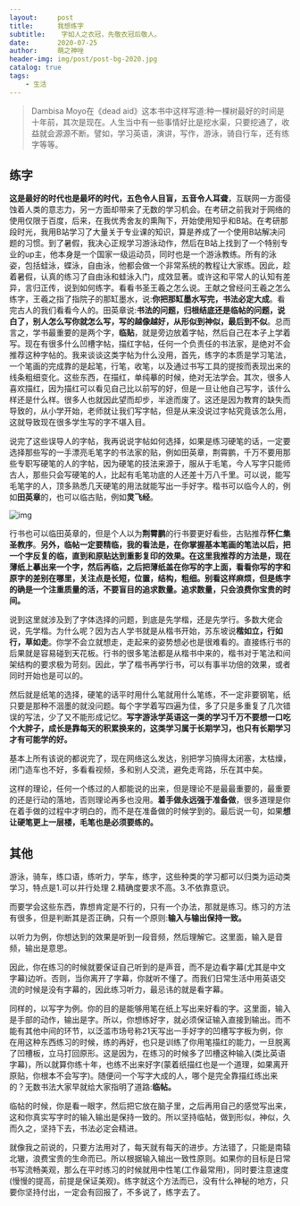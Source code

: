 ```yaml
---
layout:     post
title:      我想练字
subtitle:    字如人之衣冠，先敬衣冠后敬人。
date:       2020-07-25
author:     萌之神唑
header-img: img/post/post-bg-2020.jpg
catalog: true
tags:
    - 生活
---
```


> Dambisa Moyo在《dead aid》这本书中这样写道:种一棵树最好的时间是十年前，其次是现在。人生当中有一些事情好比是挖水渠，只要挖通了，收益就会源源不断。譬如，学习英语，演讲，写作，游泳，骑自行车，还有练字等等。

## 练字

**这是最好的时代也是最坏的时代，五色令人目盲，五音令人耳聋**，互联网一方面侵蚀着人类的意志力，另一方面却带来了无数的学习机会。在考研之前我对于网络的使用仅限于百度，后来，在我优秀舍友的熏陶下，开始使用知乎和B站。在考研那段时光，我用B站学习了大量关于专业课的知识，算是养成了一个使用B站解决问题的习惯。到了暑假，我决心正规学习游泳动作，然后在B站上找到了一个特别专业的up主，他本身是一个国家一级运动员，同时也是一个游泳教练。所有的泳姿，包括蛙泳，蝶泳，自由泳，他都会做一个非常系统的教程让大家练。因此，趁着暑假，认真的练习了自由泳和蛙泳入门，成效显著。或许这和平常人的认知有差异，言归正传，说到如何练字。看看书圣王羲之怎么说。王献之曾经问王羲之怎么练字，王羲之指了指院子的那缸墨水，说:**你把那缸墨水写完，书法必定大成**。看完古人的我们看看今人的。田英章说:**书法的问题，归根结底还是临帖的问题，说白了，别人怎么写你就怎么写，写的越像越好，从形似到神似，最后到不似**。总而言之，学书最重要的是两个字，**临贴**，就是旁边放着字帖，然后自己在本子上学着写。现在有很多什么凹槽字帖，描红字帖，任何一个负责任的书法家，是绝对不会推荐这种字帖的。我来谈谈这类字帖为什么没用，首先，练字的本质是学习笔法，一个笔画的完成靠的是起笔，行笔，收笔，以及通过书写工具的提按而表现出来的线条粗细变化。这些东西，在描红，单纯摹的时候，绝对无法学会。其次，很多人喜欢描红，因为描红可以看见自己比以前写的好，但是一旦让他自己写字，该什么样还是什么样。很多人也就因此望而却步，半途而废了。这还是因为教育的缺失而导致的，从小学开始，老师就让我们写字帖，但是从来没说过字帖究竟该怎么用，这就导致现在很多学生写的字不堪入目。

说完了这些误导人的字帖，我再说说字帖如何选择，如果是练习硬笔的话，一定要选择那些写的一手漂亮毛笔字的书法家的贴，例如田英章，荆霄鹏，千万不要用那些专职写硬笔的人的字帖，因为硬笔的技法来源于，服从于毛笔，今人写字只能师古人，那些只会写硬笔的人，比起有毛笔功底的人还差十万八千里。可以说，能写毛笔字的人，顶多熟悉几天硬笔的用法就能写出一手好字。楷书可以临今人的，例如**田英章**的，也可以临古贴，例如**灵飞经**。

![img](https://pic1.zhimg.com/50/v2-2a7273694b5ceff349374459ad74e139_hd.jpg?source=1940ef5c)

行书也可以临田英章的，但是个人以为**荆霄鹏**的行书要更好看些，古贴推荐**怀仁集圣教序**。**另外，临帖一定要精临，我的看法是，在你掌握基本笔画的笔法以后，把一个字反复的临，直到和原贴达到重影复印的效果。在这里我推荐的方法是，现在薄纸上摹出来一个字，然后再临，之后把薄纸盖在你写的字上面，看看你写的字和原字的差别在哪里，关注点是长短，位置，结构，粗细。别看这样麻烦，但是练字的确是一个注重质量的活，不要盲目的追求数量。追求数量，只会浪费你宝贵的时间。**

说到这里就涉及到了字体选择的问题，到底是先学楷，还是先学行。多数大佬会说，先学楷。为什么呢？因为古人学书就是从楷书开始，苏东坡说**楷如立，行如行，草如走**。你学不会立就想走，走起来的姿势想必也是很难看的。直接练行书的后果就是容易碰到天花板。行书的很多笔法都是从楷书中来的，楷书对于笔法和间架结构的要求极为苛刻。因此，学了楷书再学行书，可以有事半功倍的效果，或者同时开始也是可以的。

然后就是纸笔的选择，硬笔的话平时用什么笔就用什么笔练，不一定非要钢笔，纸只要是那种不洇墨的就没问题。每个字学着写四遍为佳，多了只是多重复了几次错误的写法，少了又不能形成记忆。**写字游泳学英语这一类的学习千万不要想一口吃个大胖子，成长是靠每天的积累换来的，这类学习属于长期学习，也只有长期学习才有可能学的好。**

基本上所有该说的都说完了，现在网络这么发达，别把学习搞得太闭塞，太枯燥，闭门造车也不好，多看看视频，多和别人交流，避免走弯路，乐在其中矣。

这样的理论，任何一个练过的人都能说的出来，但是理论不是最最重要的，最重要的还是行动的落地，否则理论再多也没用。**着手做永远强于准备做**，很多道理是你在着手做的过程中才明白的，而不是在准备做的时候学到的。最后说一句，如果**想让硬笔更上一层楼，毛笔也是必须要练的。**

## 其他

游泳，骑车，练口语，练听力，学车，练字，这些种类的学习都可以归类为运动类学习，特点是1.可以并行处理 2.精确度要求不高。3.不依靠意识。

而要学会这些东西，靠想肯定是不行的，只有一个办法，那就是练习。练习的方法有很多，但是判断其是否正确，只有一个原则:**输入与输出保持一致。**

以听力为例，你想达到的效果是听到一段音频，然后理解它。这里面，输入是音频，输出是意思。

因此，你在练习的时候就要保证自己听到的是声音，而不是边看字幕(尤其是中文字幕)边听。否则，当你离开了字幕，你就听不懂了。而我们日常生活中用英语交流的时候是没有字幕的，因此练习听力，最忌讳的就是看字幕。

同样的，以写字为例。你的目的是能够用笔在纸上写出来好看的字。这里面，输入是手部的动作，输出是字。所以，你想练好字，就必须保证输入直接到输出。而不能有其他中间的环节，以泛滥市场号称21天写出一手好字的凹槽写字板为例，你在用这种东西练习的时候，练的再好，也只是训练了你用笔描红的能力，一旦脱离了凹槽板，立马打回原形。这是因为，在练习的时候多了凹槽这种输入(类比英语字幕)，所以就算你练十年，也练不出来好字(蒙着纸描红也是一个道理，如果离开原贴，你根本不会写字)。随便问一个写字大成的人，哪个是完全靠描红练出来的？无数书法大家早就给大家指明了道路:**临帖。**

临帖的时候，你是看一眼字，然后把它放在脑子里，之后再用自己的感觉写出来，这和你真实写字时的输入输出是保持一致的。所以坚持临帖，做到形似，神似，久而久之，坚持下去，书法必定会精进。

就像我之前说的，只要方法用对了，每天就有每天的进步。方法错了，只能是南辕北辙，浪费宝贵的生命而已。所以根据输入输出一致性原则。如果你的目标是日常书写流畅美观，那么在平时练习的时候就用中性笔(工作最常用)，同时要注意速度(慢慢的提高，前提是保证美观)。练字就这个方法而已，没有什么神秘的地方，只要你坚持付出，一定会有回报了，不多说了，练字去了。